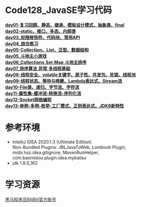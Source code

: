 # **Code128_JavaSE学习代码**
[**day01-复习回顾、静态、继承、模板设计模式、抽象类、final**](https://github.com/LMWC/JavaSE_Basic/tree/main/day01/src/com/itheima)  
[**day02-static、接口、多态、内部类**](https://github.com/LMWC/JavaSE_Basic/tree/main/day02/src/com/itheima)  
[**day03_权限修饰符、代码块、常用API**](https://github.com/LMWC/JavaSE_Basic/tree/main/day03/src/com/itheima)  
[**day04_综合练习**](https://github.com/LMWC/JavaSE_Basic/tree/main/day04/src/com/itheima)  
[**day05-Collection、List、泛型、数据结构**](https://github.com/LMWC/JavaSE_Basic/tree/main/day05/src/com/itheima)  
[**day05_斗地主小游戏**](https://github.com/LMWC/JavaSE_Basic/tree/main/day05_PlayCard)  
[**day06_Collections,Set,Map,斗地主排序**](https://github.com/LMWC/JavaSE_Basic/tree/main/day06/src/com/itheima)  
[**day07_排序算法,异常,多线程基础**](https://github.com/LMWC/JavaSE_Basic/tree/main/day07/src/com/itheima)  
[**day08-线程安全、volatile关键字、原子性、并发包、死锁、线程池**](https://github.com/LMWC/JavaSE_Basic/tree/main/day08/src/com/itheima)  
[**day09-线程状态、等待与唤醒、Lambda表达式、Stream流**](https://github.com/LMWC/JavaSE_Basic/tree/main/day09/src/com/itheima)  
[**day10-File类、递归、字节流、字符流**](https://github.com/LMWC/JavaSE_Basic/tree/main/day10)  
[**day11-属性集-缓冲流-转换流-序列化流**](https://github.com/LMWC/JavaSE_Basic/tree/main/day11)  
[**day12-Socket网络编程**](https://github.com/LMWC/JavaSE_Basic/tree/main/day12)  
[**day13-单例-多例-枚举-工厂模式、正则表达式、JDK8新特性**](https://github.com/LMWC/JavaSE_Basic/tree/main/day13/src/com/itheima)  



**参考环境**
=========================
- IntelliJ IDEA 2020.1.3 (Ultimate Edition)  
  Non-Bundled Plugins: JBLJavaToWeb, Lombook Plugin, mobi.hsz.idea.gitignore, MavenRunHelper,        com.baomidou.plugin.idea.mybatisx
- jdk 1.8.0_162



**学习资源**
=========================
[黑马程序员BiliBili官方账号](https://space.bilibili.com/37974444)
